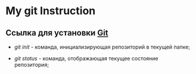 # My git Instruction

## Ссылка для установки [**Git**](https://git-scm.com/download/win)

* *git init* - команда, инициализирующая репозиторий в текущей папке;

* *git status* - команда, отображающая текущее состояние репозитория;
